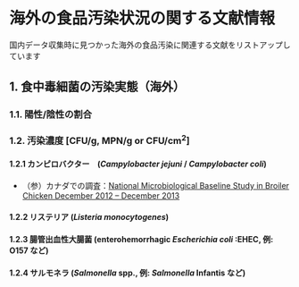 # 海外の食品汚染状況の関する文献情報
国内データ収集時に見つかった海外の食品汚染に関連する文献をリストアップしています

## 1. 食中毒細菌の汚染実態（海外）
### 1.1. 陽性/陰性の割合

### 1.2. 汚染濃度 [CFU/g, MPN/g or CFU/cm<sup>2</sup>]
#### 1.2.1 カンピロバクター　(_Campylobacter jejuni_ / _Campylobacter coli_)
- （参）カナダでの調査：[National Microbiological Baseline Study in Broiler Chicken
December 2012 – December 2013](https://inspection.canada.ca/en/food-safety-industry/food-chemistry-and-microbiology/food-safety-testing-reports-and-journal-articles/december-2012-december-2013)

#### 1.2.2 リステリア (_Listeria monocytogenes_)


#### 1.2.3 腸管出血性大腸菌 (enterohemorrhagic _Escherichia coli_ :EHEC, 例: O157 など)　


#### 1.2.4 サルモネラ (_Salmonella_ spp., 例: _Salmonella_ Infantis など)


